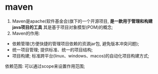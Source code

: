# maven
1. Maven是apache(软件基金会)旗下的一个开源项目, **是一款用于管理和构建java项目的工具**
其是基于项目对象模型(POM)的概念; 
2. Maven的作用: 
- 依赖管理(方便快捷的管理项目依赖的资源jar包, 避免版本冲突问题); 
- 统一项目管理; 提供标准、统一的项目结构;
- 项目构建; 标准跨平台(linux、windows、macos)的自动化项目构建方式; 

依赖范围: 可以通过scope来设置作用范围; 